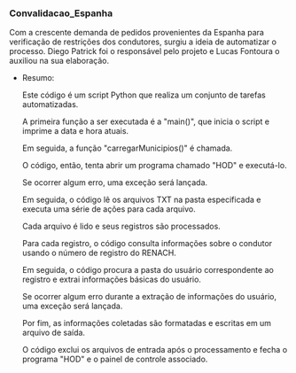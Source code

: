 ### Convalidacao_Espanha

Com a crescente demanda de pedidos provenientes da Espanha para verificação de restrições dos condutores, surgiu a ideia de automatizar o processo. Diego Patrick foi o responsável pelo projeto e Lucas Fontoura o auxiliou na sua elaboração.

- Resumo:

  Este código é um script Python que realiza um conjunto de tarefas automatizadas.
  
  A primeira função a ser executada é a "main()", que inicia o script e imprime a data e hora atuais. 
  
  Em seguida, a função "carregarMunicipios()" é chamada.
  
  O código, então, tenta abrir um programa chamado "HOD" e executá-lo. 
  
  Se ocorrer algum erro, uma exceção será lançada.
  
  Em seguida, o código lê os arquivos TXT na pasta especificada e executa uma série de ações para cada arquivo. 
  
  Cada arquivo é lido e seus registros são processados. 
  
  Para cada registro, o código consulta informações sobre o condutor usando o número de registro do RENACH.
  
  Em seguida, o código procura a pasta do usuário correspondente ao registro e extrai informações básicas do usuário. 
  
  Se ocorrer algum erro durante a extração de informações do usuário, uma exceção será lançada.
  
  Por fim, as informações coletadas são formatadas e escritas em um arquivo de saída. 
  
  O código exclui os arquivos de entrada após o processamento e fecha o programa "HOD" e o painel de controle associado.

